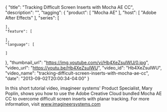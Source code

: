 {
  "title": "Tracking Difficult Screen Inserts with Mocha AE CC",
  "description": "",
  "tagging": {
    "product": [
      "Mocha AE"
    ],
    "host": [
      "Adobe After Effects"
    ],
    "series": [

    ],
    "feature": [

    ],
    "language": [

    ]
  },
  "thumbnail_url": "https://img.youtube.com/vi/Hb4XeZsuIWU/0.jpg",
  "video_url": "https://youtu.be/Hb4XeZsuIWU",
  "video_id": "Hb4XeZsuIWU",
  "video_name": "tracking-difficult-screen-inserts-with-mocha-ae-cc",
  "date": "2013-09-02T20:00:34-04:00"
}

In this short tutorial video, imagineer systems' Product Specialist, Mary
Poplin, shows you how to use the Adobe Creative Cloud bundled Mocha AE CC to
overcome difficult screen inserts with planar tracking. For more information,
visit www.imagineersystems.com


